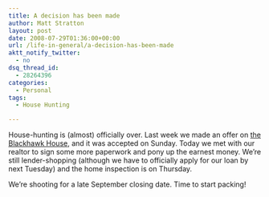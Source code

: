 ```yaml
---
title: A decision has been made
author: Matt Stratton
layout: post
date: 2008-07-29T01:36:00+00:00
url: /life-in-general/a-decision-has-been-made
aktt_notify_twitter:
  - no
dsq_thread_id:
  - 28264396
categories:
  - Personal
tags:
  - House Hunting

---
```

House-hunting is (almost) officially over. Last week we made an offer on [the Blackhawk House][1], and it was accepted on Sunday. Today we met with our realtor to sign some more paperwork and pony up the earnest money. We&#8217;re still lender-shopping (although we have to officially apply for our loan by next Tuesday) and the home inspection is on Thursday.

We&#8217;re shooting for a late September closing date. Time to start packing!

 [1]: https://mattstratton.livejournal.com/631283.html